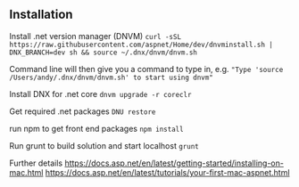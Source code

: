 ## Installation

Install .net version manager (DNVM)
`curl -sSL https://raw.githubusercontent.com/aspnet/Home/dev/dnvminstall.sh | DNX_BRANCH=dev sh && source ~/.dnx/dnvm/dnvm.sh`

Command line will then give you a command to type in, e.g.
`"Type 'source /Users/andy/.dnx/dnvm/dnvm.sh' to start using dnvm"`

Install DNX for .net core
`dnvm upgrade -r coreclr`

Get required .net packages
`DNU restore`

run npm to get front end packages
`npm install`

Run grunt to build solution and start localhost
`grunt`

Further details
https://docs.asp.net/en/latest/getting-started/installing-on-mac.html
https://docs.asp.net/en/latest/tutorials/your-first-mac-aspnet.html
